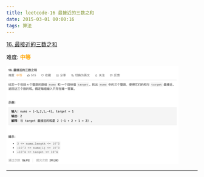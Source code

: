 ```yaml
---
title: leetcode-16 最接近的三数之和
date: 2015-03-01 00:00:16
tags: 算法
---
```




[16. 最接近的三数之和](https://leetcode-cn.com/problems/3sum-closest/)

难度:  <font color="orange">**中等**</font>


<img src="leetcode-16-最接近的三数之和/0.png" width = 90% height = 50% />


<br>


---
